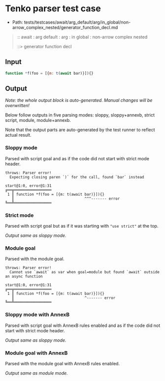# Tenko parser test case

- Path: tests/testcases/await/arg_default/arg/in_global/non-arrow_complex_nested/generator_function_decl.md

> :: await : arg default : arg : in global : non-arrow complex nested
>
> ::> generator function decl

## Input

`````js
function *f(foo = [{m: t(await bar)}]){}
`````

## Output

_Note: the whole output block is auto-generated. Manual changes will be overwritten!_

Below follow outputs in five parsing modes: sloppy, sloppy+annexb, strict script, module, module+annexb.

Note that the output parts are auto-generated by the test runner to reflect actual result.

### Sloppy mode

Parsed with script goal and as if the code did not start with strict mode header.

`````
throws: Parser error!
  Expecting closing paren `)` for the call, found `bar` instead

start@1:0, error@1:31
╔══╦═════════════════
 1 ║ function *f(foo = [{m: t(await bar)}]){}
   ║                                ^^^------- error
╚══╩═════════════════

`````

### Strict mode

Parsed with script goal but as if it was starting with `"use strict"` at the top.

_Output same as sloppy mode._

### Module goal

Parsed with the module goal.

`````
throws: Parser error!
  Cannot use `await` as var when goal=module but found `await` outside an async function

start@1:0, error@1:31
╔══╦═════════════════
 1 ║ function *f(foo = [{m: t(await bar)}]){}
   ║                                ^------- error
╚══╩═════════════════

`````

### Sloppy mode with AnnexB

Parsed with script goal with AnnexB rules enabled and as if the code did not start with strict mode header.

_Output same as sloppy mode._

### Module goal with AnnexB

Parsed with the module goal with AnnexB rules enabled.

_Output same as module mode._
